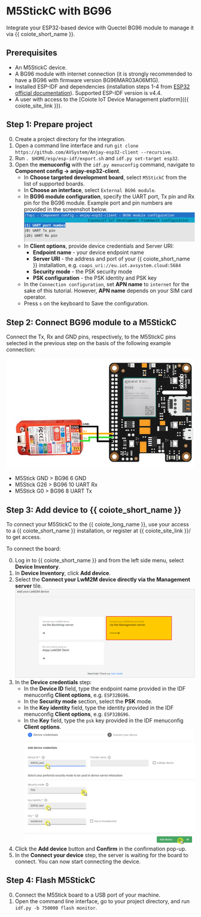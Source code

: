 # M5StickC with BG96

Integrate your ESP32-based device with Quectel BG96 module to manage it via {{ coiote_short_name }}.

## Prerequisites
- An M5StickC device.
- A BG96 module with internet connection (it is strongly recommended to have a BG96 with firmware version BG96MAR03A06M1G).
- Installed ESP-IDF and dependencies (installation steps 1-4 from [ESP32 official documentation](https://docs.espressif.com/projects/esp-idf/en/v4.4/esp32/get-started/index.html)). Supported ESP-IDF version is v4.4.
- A user with access to the [Coiote IoT Device Management platform]({{ coiote_site_link }}).

## Step 1: Prepare project
0. Create a project directory for the integration.
0. Open a command line interface and run `git clone https://github.com/AVSystem/Anjay-esp32-client --recursive`.
0. Run `. $HOME/esp/esp-idf/export.sh` and `idf.py set-target esp32`.
0. Open the **menuconfig** with the `idf.py menuconfig` command, navigate to **Component config -> anjay-esp32-client**.
    - In **Choose targeted development board**, select ``M5StickC`` from the list of supported boards.
    - In **Choose an interface**, select `External BG96 module`.
    - In **BG96 module configuration**, specify the UART port, Tx pin and Rx pin for the BG96 module. Example port and pin numbers are provided in the screenshot below.
      ![BG96 UART example configuration](images/BG96_uart_config.png "BG96 UART example configuration")
    - In **Client options**, provide device credentials and Server URI:
        - **Endpoint name** - your device endpoint name
        - **Server URI** - the address and port of your {{ coiote_short_name }} installation, e.g. ``coaps_uri://eu.iot.avsystem.cloud:5684``
        - **Security mode** - the PSK security mode
        - **PSK configuration** - the PSK identity and PSK key
    - In the `Connection configuration`, set **APN name** to `internet` for the sake of this tutorial. However, **APN name** depends on your SIM card operator.
    - Press `s` on the keyboard to Save the configuration.

## Step 2: Connect BG96 module to a M5StickC

Connect the Tx, Rx and GND pins, respectively, to the M5StickC pins selected in the previous step on the basis of the following example connection:

  ![M5StickC and BG96 pinout](images/esp32_bg96.png "M5StickC and BG96 pinout")

- M5Stick GND > BG96 6 GND
- M5Stick G26 > BG96 10 UART Rx
- M5Stick G0 > BG96 8 UART Tx



## Step 3: Add device to {{ coiote_short_name }}
To connect your M5StickC to the {{ coiote_long_name }}, use your access to a {{ coiote_short_name }} installation, or register at {{ coiote_site_link }}/ to get access.

To connect the board:

0. Log in to {{ coiote_short_name }} and from the left side menu, select **Device Inventory**.
0. In **Device Inventory**, click **Add device**.
0. Select the **Connect your LwM2M device directly via the Management server** tile.
![Add via Mgmt](images/mgmt_tile.png "Add via Mgmt")
0. In the **Device credentials** step:
    - In the **Device ID** field, type the endpoint name provided in the IDF menuconfig **Client options**, e.g. `ESP32BG96`.
    - In the **Security mode** section, select the **PSK** mode.
    - In the **Key identity** field, type the identity provided in the IDF menuconfig **Client options**, e.g. `ESP32BG96`.
    - In the **Key** field, type the `psk` key provided in the IDF menuconfig **Client options**.
    ![Device credentials step](images/add_mgmt_quick.png "Device credentials step")
0. Click the **Add device** button and **Confirm** in the confirmation pop-up.
0. In the **Connect your device** step, the server is waiting for the board to connect. You can now start connecting the device.

## Step 4: Flash M5StickC

0. Connect the M5Stick board to a USB port of your machine.
0. Open the command line interface, go to your project directory, and run `idf.py -b 750000 flash monitor`.
